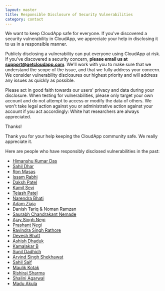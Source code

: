 ```yaml
---
layout: master
title: Responsible Disclosure of Security Vulnerabilities
category: contact
---
```


We want to keep CloudApp safe for everyone. If you've discovered a security
vulnerability in CloudApp, we appreciate your help in disclosing it to us in a
responsible manner.

Publicly disclosing a vulnerability can put everyone using CloudApp at risk.
If you've discovered a security concern,
**please email us at [support@getcloudapp.com][support]**. We'll work with you
to make sure that we understand the scope of the issue, and that we fully
address your concern. We consider vulnerability disclosures our highest
priority and will address any issues as quickly as possible.

[support]: mailto:support@getcloudapp.com

Please act in good faith towards our users' privacy and data during your
disclosure. When testing for vulnerabilities, please only target your own
account and do not attempt to access or modify the data of others. We won't
take legal action against you or administrative action against your account if
you act accordingly: White hat researchers are always appreciated.

Thanks!

Thank you for your help keeping the CloudApp community safe. We really
appreciate it.

Here are people who have responsibly disclosed vulnerabilities in the past:

 - [Himanshu Kumar Das](https://twitter.com/mehimansu)
 - [Sahil Dhar](https://www.facebook.com/dhar66)
 - [Ron Masas](http://ronmasas.com)
 - [Issam Rabhi](https://sites.google.com/site/issrabhi)
 - [Daksh Patel](https://www.facebook.com/Dakshxss)
 - [Kamil Sevi](https://twitter.com/kamilsevi)
 - [Tejash Patel](https://twitter.com/tejash1991)
 - [Narendra Bhati](https://twitter.com/NarendraBhatiB)
 - [Adam Ziaja](http://adamziaja.com)
 - Danish Tariq & Noman Ramzan
 - [Saurabh Chandrakant Nemade](https://www.facebook.com/saurabh.nemade)
 - [Ajay Singh Negi](http://www.websecresearch.com)
 - [Prashant Negi](http://www.websecresearch.com)
 - [Ravindra Singh Rathore](https://www.facebook.com/ravindrasingh.kumpawat)
 - [Devesh Bhatt](https://twitter.com/deveshbhatt11)
 - [Ashish Dhaduk](https://twitter.com/ashishbdhaduk)
 - [Kamalakar B](http://www.securitylearn.net)
 - [Sunil Dadhich](https://twitter.com/sunil_dadhich7)
 - [Arvind Singh Shekhawat](https://www.facebook.com/arvindsingh.sh)
 - [Sahil Saif](https://www.facebook.com/bewithsahilsaif)
 - [Maulik Kotak](https://twitter.com/maulikkotakstar)
 - [Rishiraj Sharma](https://twitter.com/ehrishiraj)
 - [Shalini Agarwal](https://www.facebook.com/shalu.agarwal.3975)
 - [Madu Akula](https://www.facebook.com/madu.akula) 
